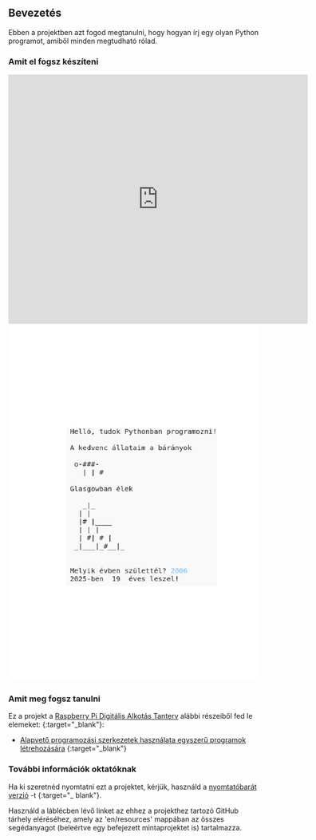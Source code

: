 ## Bevezetés

Ebben a projektben azt fogod megtanulni, hogy hogyan írj egy olyan Python programot, amiből minden megtudható rólad.

### Amit el fogsz készíteni

<div class="trinket">
  <iframe src="https://trinket.io/embed/python/a1f663ae0d?outputOnly=true&start=result" width="600" height="500" frameborder="0" marginwidth="0" marginheight="0" allowfullscreen>
  </iframe>
  <img src="images/me-final.png">
</div>

### Amit meg fogsz tanulni

Ez a projekt a [Raspberry Pi Digitális Alkotás Tanterv](http://rpf.io/curriculum) alábbi részeiből fed le elemeket: {:target="_blank"}:

+ [Alapvető programozási szerkezetek használata egyszerű programok létrehozására](https://www.raspberrypi.org/curriculum/programming/creator) {:target="_blank"}

### További információk oktatóknak

Ha ki szeretnéd nyomtatni ezt a projektet, kérjük, használd a [nyomtatóbarát verzió](https://projects.raspberrypi.org/en/projects/about-me/print) -t {:target="_ blank"}.

Használd a láblécben lévő linket az ehhez a projekthez tartozó GitHub tárhely eléréséhez, amely az 'en/resources' mappában az összes segédanyagot (beleértve egy befejezett mintaprojektet is) tartalmazza.